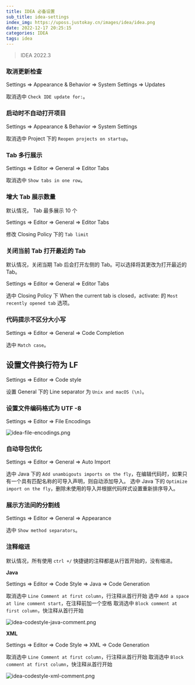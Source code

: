 ```yaml
---
title: IDEA 必备设置
sub_title: idea-settings
index_img: https://uposs.justokay.cn/images/idea/idea.png
date: 2022-12-17 20:25:15
categories: IDEA
tags: idea
---
```


> IDEA 2022.3

### 取消更新检查

Settings ⇒ Appearance & Behavior ⇒ System Settings ⇒ Updates

取消选中 `Check IDE update for:`。

### 启动时不自动打开项目

Settings ⇒ Appearance & Behavior ⇒ System Settings

取消选中 Project 下的 `Reopen projects on startup`。

### Tab 多行展示

Settings ⇒ Editor ⇒ General ⇒ Editor Tabs

取消选中 `Show tabs in one row`。

### 增大 Tab 展示数量

默认情况， Tab 最多展示 10 个

Settings ⇒ Editor ⇒ General ⇒ Editor Tabs

修改 Closing Policy 下的 `Tab limit`

### 关闭当前 Tab 打开最近的 Tab

默认情况，关闭当期 Tab 后会打开左侧的 Tab。可以选择将其更改为打开最近的 Tab。

Settings ⇒ Editor ⇒ General ⇒ Editor Tabs

选中 Closing Policy 下 When the current tab is closed，activate: 的 `Most recently opened tab` 选项。

### 代码提示不区分大小写

Settings ⇒ Editor ⇒ General ⇒ Code Completion

选中 `Match case`。

## 设置文件换行符为 LF

Settings ⇒ Editor ⇒ Code style

设置 General 下的 Line separator 为 `Unix and macOS (\n)`。

### 设置文件编码格式为 UTF -8

Settings ⇒ Editor ⇒ File Encodings

![idea-file-encodings.png](https://uposs.justokay.cn/images/idea/idea-file-encodings.png)

### 自动导包优化

Settings ⇒ Editor ⇒ General ⇒ Auto Import

选中 Java 下的 `Add unambigouts imports on the fly`，在编辑代码时，如果只有一个具有匹配名称的可导入声明，则自动添加导入。
选中 Java 下的 `Optimize import on the fly`，删除未使用的导入并根据代码样式设置重新排序导入。

### 展示方法间的分割线

Settings ⇒ Editor ⇒ General ⇒ Appearance

选中 `Show method separators`。

### 注释缩进

默认情况，所有使用 `ctrl +/` 快捷键的注释都是从行首开始的，没有缩进。

**Java**

Settings ⇒ Editor ⇒ Code Style ⇒ Java ⇒ Code Generation

取消选中 `Line Comment at first column`，行注释从首行开始
选中 `Add a space at line comment start`，在注释前加一个空格
取消选中 `Block comment at first column`，快注释从首行开始

![idea-codestyle-java-comment.png](https://uposs.justokay.cn/images/idea/idea-codestyle-java-comment.png)

**XML**

Settings ⇒ Editor ⇒ Code Style ⇒ XML ⇒ Code Generation

取消选中 `Line Comment at first column`，行注释从首行开始
取消选中 `Block comment at first column`，快注释从首行开始

![idea-codestyle-xml-comment.png](https://uposs.justokay.cn/images/idea/idea-codestyle-xml-comment.png)
